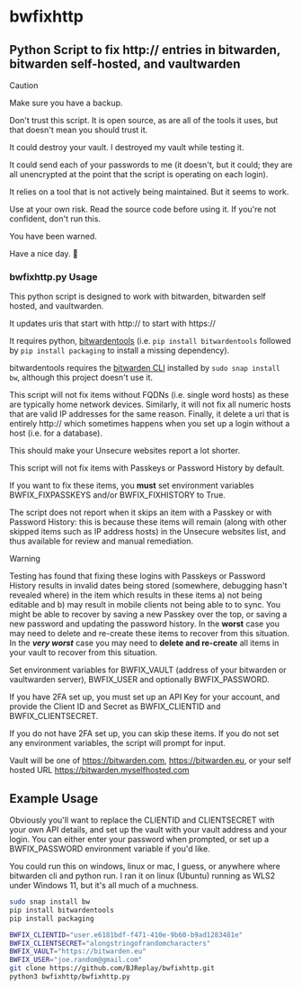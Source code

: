 # bwfixhttp
## Python Script to fix http:// entries in bitwarden, bitwarden self-hosted, and vaultwarden

> [!CAUTION]
> Make sure you have a backup.
> 
> Don't trust this script. It is open source, as are all of the tools it uses, but that doesn't mean you should trust it.
>
> It could destroy your vault. I destroyed my vault while testing it.
>
> It could send each of your passwords to me (it doesn't, but it could; they are all unencrypted at the point that the script is operating on each login).
>
> It relies on a tool that is not actively being maintained.  But it seems to work.
>
> Use  at your own risk. Read the source code before using it.  If you're not confident, don't run this.
>
> You have been warned.
>
> Have a nice day. 🤣

### bwfixhttp.py Usage

This python script is designed to work with bitwarden, bitwarden self hosted, and vaultwarden.

It updates uris that start with http:// to start with https://

It requires python, [bitwardentools](https://github.com/corpusops/bitwardentools) (i.e. `pip install bitwardentools` followed by `pip install packaging` to install a missing dependency).

bitwardentools requires the [bitwarden CLI](https://github.com/bitwarden/cli) installed by `sudo snap install bw`, although this project doesn't use it.

This script will not fix items without FQDNs (i.e. single word hosts) as these are typically home network devices.
Similarly, it will not fix all numeric hosts that are valid IP addresses for the same reason.
Finally, it delete a uri that is entirely http:// which sometimes happens when you set up a login without a host (i.e. for a database).

This should make your Unsecure websites report a lot shorter.

This script will not fix items with Passkeys or Password History by default.

If you want to fix these items, you **must** set environment variables BWFIX_FIXPASSKEYS and/or BWFIX_FIXHISTORY to True.

The script does not report when it skips an item with a Passkey or with Password History: this is because these items will remain (along with other skipped items such as IP address hosts) in the Unsecure websites list, and thus available for review and manual remediation.

> [!WARNING]
> Testing has found that fixing these logins with Passkeys or Password History results in invalid dates being stored (somewhere, debugging hasn't revealed where) in the item which results in these items
> a) not being editable and
> b) may result in mobile clients not being able to to sync.
> You might be able to recover by saving a new Passkey over the top, or saving a new password and updating the password history.
> In the **worst** case you may need to delete and re-create these items to recover from this situation.
> In the **_very worst_** case you may need to **delete and re-create** all items in your vault to recover from this situation.

Set environment variables for BWFIX_VAULT (address of your bitwarden or vaultwarden server), BWFIX_USER and optionally BWFIX_PASSWORD.

If you have 2FA set up, you must set up an API Key for your account, and provide the Client ID and Secret as BWFIX_CLIENTID and BWFIX_CLIENTSECRET.

If you do not have 2FA set up, you can skip these items.
If you do not set any environment variables, the script will prompt for input.

Vault will be one of
https://bitwarden.com, 
https://bitwarden.eu, 
or your self hosted URL
https://bitwarden.myselfhosted.com

## Example Usage

Obviously you'll want to replace the CLIENTID and CLIENTSECRET with your own API details, and set up the vault with your vault address and your login.  You can either enter your password when prompted, or set up a BWFIX_PASSWORD environment variable if you'd like.

You could run this on windows, linux or mac, I guess, or anywhere where bitwarden cli and python run.  I ran it on linux (Ubuntu) running as WLS2 under Windows 11, but it's all much of a muchness.

```bash
sudo snap install bw
pip install bitwardentools
pip install packaging

BWFIX_CLIENTID="user.e6181bdf-f471-410e-9b60-b9ad1283481e"
BWFIX_CLIENTSECRET="alongstringofrandomcharacters"
BWFIX_VAULT="https://bitwarden.eu"
BWFIX_USER="joe.random@gmail.com"
git clone https://github.com/BJReplay/bwfixhttp.git
python3 bwfixhttp/bwfixhttp.py
```
